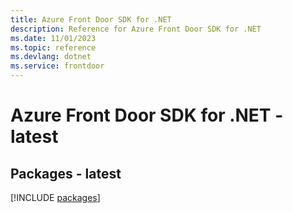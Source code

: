 ```yaml
---
title: Azure Front Door SDK for .NET
description: Reference for Azure Front Door SDK for .NET
ms.date: 11/01/2023
ms.topic: reference
ms.devlang: dotnet
ms.service: frontdoor
---
```

# Azure Front Door SDK for .NET - latest
## Packages - latest
[!INCLUDE [packages](front-door-index.md)]